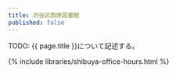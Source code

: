 ```yaml
---
title: 渋谷区西原図書館
published: false
---
```


TODO: {{ page.title }}について記述する。

{% include libraries/shibuya-office-hours.html %}
